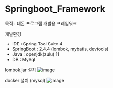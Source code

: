 # Springboot_Framework

목적 : 데몬 프로그램 개발용 프레임워크

개발환경
  - IDE : Spring Tool Suite 4 
  - SpringBoot : 2.4.4 (lombok, mybatis, devtools)
  - Java : openjdk(zulu) 11
  - DB : MySql

lombok.jar 설치
![image](https://user-images.githubusercontent.com/16375921/113244296-afd8eb80-92ef-11eb-9f73-80521bf63189.png)

docker 설치 (mysql)
![image](https://user-images.githubusercontent.com/16375921/113244361-d0a14100-92ef-11eb-9d1b-ea271952d0ff.png)

